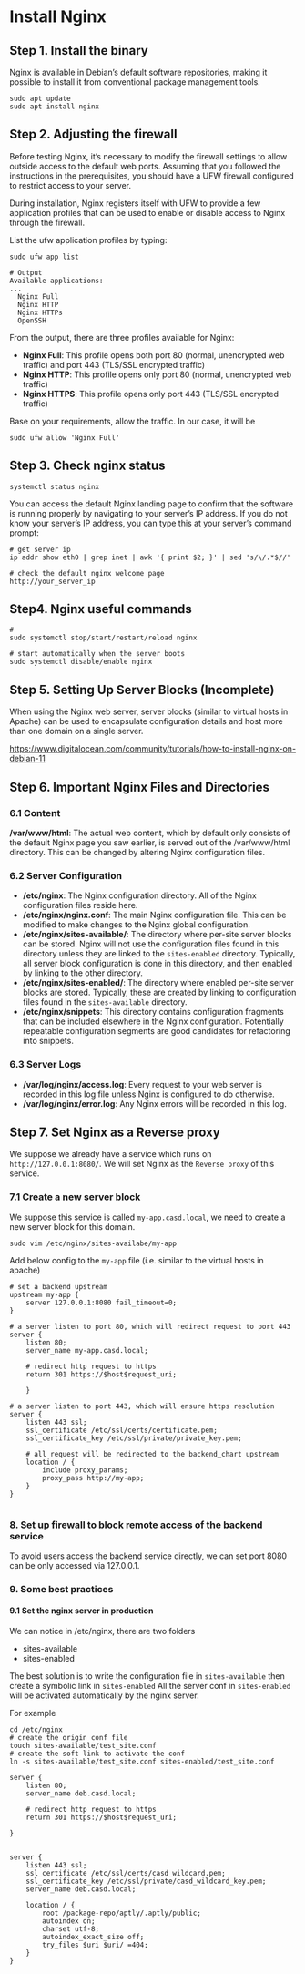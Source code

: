 # Install Nginx

## Step 1. Install the binary

Nginx is available in Debian’s default software repositories, making it possible to install it from conventional package management tools.

```shell
sudo apt update
sudo apt install nginx
```

## Step 2. Adjusting the firewall

Before testing Nginx, it’s necessary to modify the firewall settings to allow outside access to the default web ports. Assuming that you followed the instructions in the prerequisites, you should have a UFW firewall configured to restrict access to your server.

During installation, Nginx registers itself with UFW to provide a few application profiles that can be used to enable or disable access to Nginx through the firewall.

List the ufw application profiles by typing:

```shell
sudo ufw app list

# Output
Available applications:
...
  Nginx Full
  Nginx HTTP
  Nginx HTTPs
  OpenSSH

```

From the output, there are three profiles available for Nginx:

- **Nginx Full**: This profile opens both port 80 (normal, unencrypted web traffic) and port 443 (TLS/SSL encrypted traffic)
- **Nginx HTTP**: This profile opens only port 80 (normal, unencrypted web traffic)
- **Nginx HTTPS**: This profile opens only port 443 (TLS/SSL encrypted traffic)

Base on your requirements, allow the traffic. In our case, it will be

```shell
sudo ufw allow 'Nginx Full'
```

## Step 3. Check nginx status

```shell
systemctl status nginx

```

You can access the default Nginx landing page to confirm that the software is running properly by navigating to your server’s IP address. If you do not know your server’s IP address, you can type this at your server’s command prompt:

```shell
# get server ip
ip addr show eth0 | grep inet | awk '{ print $2; }' | sed 's/\/.*$//'

# check the default nginx welcome page
http://your_server_ip
```

## Step4. Nginx useful commands

```shell
# 
sudo systemctl stop/start/restart/reload nginx

# start automatically when the server boots
sudo systemctl disable/enable nginx
```

## Step 5. Setting Up Server Blocks (Incomplete)
When using the Nginx web server, server blocks (similar to virtual hosts in Apache) can be used to encapsulate 
configuration details and host more than one domain on a single server.

https://www.digitalocean.com/community/tutorials/how-to-install-nginx-on-debian-11

## Step 6. Important Nginx Files and Directories

### 6.1 Content

**/var/www/html**: The actual web content, which by default only consists of the default Nginx page you saw earlier, is served out of the /var/www/html directory. This can be changed by altering Nginx configuration files.

### 6.2 Server Configuration
- **/etc/nginx**: The Nginx configuration directory. All of the Nginx configuration files reside here.
- **/etc/nginx/nginx.conf**: The main Nginx configuration file. This can be modified to make changes to the Nginx global configuration.
- **/etc/nginx/sites-available/**: The directory where per-site server blocks can be stored. Nginx will not use the configuration files found in this directory unless they are linked to the `sites-enabled` directory. Typically, all server block configuration is done in this directory, and then enabled by linking to the other directory.
- **/etc/nginx/sites-enabled/**: The directory where enabled per-site server blocks are stored. Typically, these are created by linking to configuration files found in the `sites-available` directory.
- **/etc/nginx/snippets**: This directory contains configuration fragments that can be included elsewhere in the Nginx configuration. Potentially repeatable configuration segments are good candidates for refactoring into snippets.

### 6.3 Server Logs
- **/var/log/nginx/access.log**: Every request to your web server is recorded in this log file unless Nginx is configured to do otherwise.
- **/var/log/nginx/error.log**: Any Nginx errors will be recorded in this log.

## Step 7. Set Nginx as a Reverse proxy

We suppose we already have a service which runs on `http://127.0.0.1:8080/`. We will set Nginx as the `Reverse proxy` of this service.

### 7.1 Create a new server block 

We suppose this service is called `my-app.casd.local`, we need to create a new server block for this domain.

```shell
sudo vim /etc/nginx/sites-availabe/my-app

```

Add below config to the `my-app` file (i.e. similar to the virtual hosts in apache)

```text
# set a backend upstream
upstream my-app {
    server 127.0.0.1:8080 fail_timeout=0;
}

# a server listen to port 80, which will redirect request to port 443
server {
    listen 80;
    server_name my-app.casd.local;

    # redirect http request to https
    return 301 https://$host$request_uri;

    }

# a server listen to port 443, which will ensure https resolution
server {
    listen 443 ssl;
    ssl_certificate /etc/ssl/certs/certificate.pem;
    ssl_certificate_key /etc/ssl/private/private_key.pem;

    # all request will be redirected to the backend_chart upstream
    location / {
        include proxy_params;
        proxy_pass http://my-app;
    }
}


```

### 8. Set up firewall to block remote access of the backend service

To avoid users access the backend service directly, we can set port 8080 can be only accessed via 127.0.0.1.  


### 9. Some best practices

#### 9.1 Set the nginx server in production 

We can notice in /etc/nginx, there are two folders
- sites-available  
- sites-enabled

The best solution is to write the configuration file in `sites-available` then create a symbolic link in `sites-enabled`
All the server conf in `sites-enabled` will be activated automatically by the nginx server.

For example
```shell
cd /etc/nginx
# create the origin conf file
touch sites-available/test_site.conf
# create the soft link to activate the conf
ln -s sites-available/test_site.conf sites-enabled/test_site.conf
```


```shell
server {
    listen 80;
    server_name deb.casd.local;

    # redirect http request to https
    return 301 https://$host$request_uri;

}


server {
    listen 443 ssl;
    ssl_certificate /etc/ssl/certs/casd_wildcard.pem;
    ssl_certificate_key /etc/ssl/private/casd_wildcard_key.pem;
    server_name deb.casd.local;
 
    location / {
        root /package-repo/aptly/.aptly/public;
        autoindex on;
        charset utf-8;
        autoindex_exact_size off;
        try_files $uri $uri/ =404;
    }
}

```